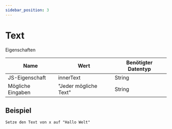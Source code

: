 ```yaml
---
sidebar_position: 3
---
```


# Text

Eigenschaften

| Name              | Wert                  | Benötigter Datentyp   |
| ----              | ----                  | --------------------- |
| JS-Eigenschaft    | innerText             | String                |
| Mögliche Eingaben | "Jeder mögliche Text" | String                |

## Beispiel
```
Setze den Text von x auf "Hallo Welt"
```
